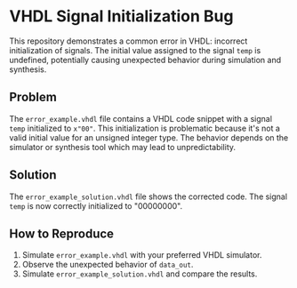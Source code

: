 # VHDL Signal Initialization Bug
This repository demonstrates a common error in VHDL: incorrect initialization of signals.  The initial value assigned to the signal `temp` is undefined, potentially causing unexpected behavior during simulation and synthesis.

## Problem
The `error_example.vhdl` file contains a VHDL code snippet with a signal `temp` initialized to `x"00"`. This initialization is problematic because it's not a valid initial value for an unsigned integer type. The behavior depends on the simulator or synthesis tool which may lead to unpredictability.

## Solution
The `error_example_solution.vhdl` file shows the corrected code. The signal `temp` is now correctly initialized to "00000000".

## How to Reproduce
1.  Simulate `error_example.vhdl` with your preferred VHDL simulator.
2.  Observe the unexpected behavior of `data_out`.
3.  Simulate `error_example_solution.vhdl` and compare the results.

